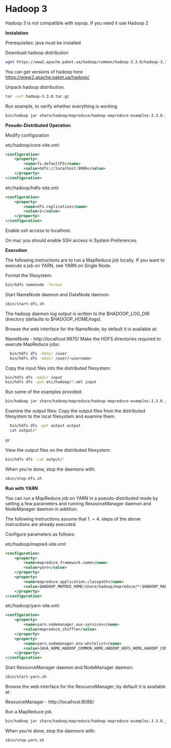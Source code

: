 # Hadoop 3

Hadoop 3 is not compatible with sqoop. If you need it use Hadoop 2

**Instalation**

Prerequisites: java must be installed

Download hadoop distribution
```bash
wget https://www2.apache.paket.ua/hadoop/common/hadoop-3.3.0/hadoop-3.3.0.tar.gz
```

You can get versions of hadoop here https://www2.apache.paket.ua/hadoop/

Unpack hadoop distribution.

```bash
tar -xvf hadoop-3.3.0.tar.gz
```
Run example, to verify whether everything is working
```bash
bin/hadoop jar share/hadoop/mapreduce/hadoop-mapreduce-examples-3.3.0.jar grep input output 'dfs[a-z.]+'
```

**Pseudo-Distributed Operation**

Modify configuration

etc/hadoop/core-site.xml:
```xml
<configuration>
    <property>
        <name>fs.defaultFS</name>
        <value>hdfs://localhost:9000</value>
    </property>
</configuration>
```

etc/hadoop/hdfs-site.xml
```xml
<configuration>
    <property>
        <name>dfs.replication</name>
        <value>1</value>
    </property>
</configuration>
```

Enable ssh access to localhost. 

On mac you should enable SSH access in System Preferences.

**Execution**

The following instructions are to run a MapReduce job locally. If you want to execute a job on YARN, see YARN on Single Node.

Format the filesystem:

```bash
bin/hdfs namenode -format
```
  
Start NameNode daemon and DataNode daemon:
```bash
sbin/start-dfs.sh
```
The hadoop daemon log output is written to the $HADOOP_LOG_DIR directory (defaults to $HADOOP_HOME/logs).

Browse the web interface for the NameNode; by default it is available at:

NameNode - http://localhost:9870/
Make the HDFS directories required to execute MapReduce jobs:
```bash
  bin/hdfs dfs -mkdir /user
  bin/hdfs dfs -mkdir /user/<username>
```

  
Copy the input files into the distributed filesystem:
```bash
bin/hdfs dfs -mkdir input
bin/hdfs dfs -put etc/hadoop/*.xml input
```

Run some of the examples provided:
```bash
bin/hadoop jar share/hadoop/mapreduce/hadoop-mapreduce-examples-3.3.0.jar grep input output 'dfs[a-z.]+'
```
Examine the output files: Copy the output files from the distributed filesystem to the local filesystem and examine them:
```bash
  bin/hdfs dfs -get output output
  cat output/*
```
or

View the output files on the distributed filesystem:
````bash
bin/hdfs dfs -cat output/*
````
When you’re done, stop the daemons with:
```bash
sbin/stop-dfs.sh
```
 
**Run with YARN**

You can run a MapReduce job on YARN in a pseudo-distributed mode by setting a few parameters and running ResourceManager daemon and NodeManager daemon in addition.

The following instructions assume that 1. ~ 4. steps of the above instructions are already executed.

Configure parameters as follows:

etc/hadoop/mapred-site.xml:

```xml
<configuration>
    <property>
        <name>mapreduce.framework.name</name>
        <value>yarn</value>
    </property>
    <property>
        <name>mapreduce.application.classpath</name>
        <value>$HADOOP_MAPRED_HOME/share/hadoop/mapreduce/*:$HADOOP_MAPRED_HOME/share/hadoop/mapreduce/lib/*</value>
    </property>
</configuration>
```
etc/hadoop/yarn-site.xml:
```xml
<configuration>
    <property>
        <name>yarn.nodemanager.aux-services</name>
        <value>mapreduce_shuffle</value>
    </property>
    <property>
        <name>yarn.nodemanager.env-whitelist</name>
        <value>JAVA_HOME,HADOOP_COMMON_HOME,HADOOP_HDFS_HOME,HADOOP_CONF_DIR,CLASSPATH_PREPEND_DISTCACHE,HADOOP_YARN_HOME,HADOOP_MAPRED_HOME</value>
    </property>
</configuration>
```
Start ResourceManager daemon and NodeManager daemon:
```bash
sbin/start-yarn.sh
```
  
Browse the web interface for the ResourceManager; by default it is available at:

ResourceManager - http://localhost:8088/

Run a MapReduce job.
```bash
bin/hadoop jar share/hadoop/mapreduce/hadoop-mapreduce-examples-3.3.0.jar grep input output 'dfs[a-z.]+'
```

When you’re done, stop the daemons with:
```bash
sbin/stop-yarn.sh
```


